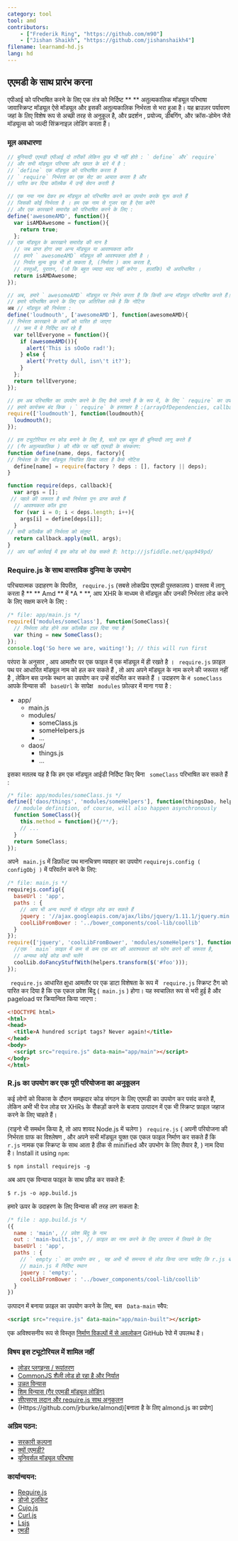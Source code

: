 ```yaml
---
category: tool
tool: amd
contributors:
    - ["Frederik Ring", "https://github.com/m90"]
    - ["Jishan Shaikh", "https://github.com/jishanshaikh4"]
filename: learnamd-hd.js
lang: hd
---
```

## एएमडी के साथ प्रारंभ करना

एपीआई को परिभाषित करने के लिए एक तंत्र को निर्दिष्ट ** ** अतुल्यकालिक मॉड्यूल परिभाषा
जावास्क्रिप्ट मॉड्यूल ऐसे मॉड्यूल और इसकी अतुल्यकालिक निर्भरता से भरा हुआ है। यह ब्राउज़र पर्यावरण जहां के लिए विशेष रूप से अच्छी तरह से अनुकूल है, और प्रदर्शन , प्रयोज्य, डीबगिंग, और क्रॉस-डोमेन जैसे मॉड्यूल्स को जल्दी सिंक्रनाइज़ लोडिंग करता हैं।

### मूल अवधारणा
```javascript
// बुनियादी एएमडी एपीआई दो तरीकों लेकिन कुछ भी नहीं होते : ` define` और` require`
// और सभी मॉड्यूल परिभाषा और खपत के बारे में है :
// `define` एक मॉड्यूल को परिभाषित करता है
// ` require` निर्भरता का एक सेट का आयात करता है और
// पारित कर दिया कॉलबैक में उन्हें सेवन करती है

// एक नया नाम देकर हम मॉड्यूल को परिभाषित करने का उपयोग करके शुरू करते हैं
// जिसकी कोई निर्भरता है । हम एक नाम से गुजर रहा है ऐसा करेंगे
// और एक कारखाने समारोह को परिभाषित करने के लिए :
define('awesomeAMD', function(){
  var isAMDAwesome = function(){
    return true;
  };
// एक मॉड्यूल के कारखाने समारोह की मान है
  // जब प्राप्त होगा क्या अन्य मॉड्यूल या आवश्यकता कॉल
  // हमारे ` awesomeAMD` मॉड्यूल की आवश्यकता होती है ।
  // निर्यात मूल्य कुछ भी हो सकता है, (निर्माता ) काम करता है,
  // वस्तुओं, पुरातन, (जो कि बहुत ज्यादा मदद नहीं करेगा , हालांकि) भी अपरिभाषित ।
  return isAMDAwesome;
});

// अब, हमारे ` awesomeAMD` मॉड्यूल पर निर्भर करता है कि किसी अन्य मॉड्यूल परिभाषित करते हैं।
// हमारे परिभाषित करने के लिए एक अतिरिक्त तर्क है कि नोटिस
अब // मॉड्यूल की निर्भरता :
define('loudmouth', ['awesomeAMD'], function(awesomeAMD){
// निर्भरता कारखाने के तर्कों को पारित हो जाएगा
  // क्रम में वे निर्दिष्ट कर रहे हैं
  var tellEveryone = function(){
    if (awesomeAMD()){
      alert('This is sOoOo rad!');
    } else {
      alert('Pretty dull, isn\'t it?');
    }
  };
  return tellEveryone;
});

// हम अब परिभाषित का उपयोग करने के लिए कैसे जानते हैं के रूप में, के लिए ` require` का उपयोग करते हैं
// हमारे कार्यक्रम बंद किक । ` require` के हस्ताक्षर है :(arrayOfDependencies, callback)`.
require(['loudmouth'], function(loudmouth){
  loudmouth();
});

// इस ट्यूटोरियल रन कोड बनाने के लिए है, चलो एक बहुत ही बुनियादी लागू करते हैं
// (गैर अतुल्यकालिक ) की मौके पर यहीं एएमडी के संस्करण:
function define(name, deps, factory){
// निर्भरता के बिना मॉड्यूल नियंत्रित किया जाता है कैसे नोटिस
  define[name] = require(factory ? deps : [], factory || deps);
}

function require(deps, callback){
  var args = [];
 // पहले की जरूरत है सभी निर्भरता पुनः प्राप्त करते हैं
  // आवश्यकता कॉल द्वारा
  for (var i = 0; i < deps.length; i++){
    args[i] = define[deps[i]];
  }
// सभी कॉलबैक की निर्भरता को संतुष्ट
  return callback.apply(null, args);
}
// आप यहाँ कार्रवाई में इस कोड को देख सकते हैं: http://jsfiddle.net/qap949pd/
```

### Require.js के साथ वास्तविक दुनिया के उपयोग

परिचयात्मक उदाहरण के विपरीत, ` require.js` (सबसे लोकप्रिय एएमडी पुस्तकालय ) वास्तव में लागू करता है ** ** Amd ** में  *A * **, आप XHR के माध्यम से  मॉड्यूल और उनकी निर्भरता लोड करने के लिए सक्षम करने के लिए :
```javascript
/* file: app/main.js */
require(['modules/someClass'], function(SomeClass){
  // निर्भरता लोड होने तक कॉलबैक टाल दिया गया है
  var thing = new SomeClass();
});
console.log('So here we are, waiting!'); // this will run first
```

परंपरा के अनुसार , आप आमतौर पर एक फाइल में एक मॉड्यूल में ही रखते है । ` require.js` फ़ाइल पथ पर आधारित मॉड्यूल नाम को हल कर सकते हैं , तो आप अपने मॉड्यूल के नाम करने की जरूरत नहीं है , लेकिन बस उनके स्थान का उपयोग कर उन्हें संदर्भित कर सकते हैं । उदाहरण के `में someClass` आपके विन्यास की ` baseUrl` के सापेक्ष ` modules` फ़ोल्डर में माना गया है :

* app/
  * main.js
  * modules/
    * someClass.js
    * someHelpers.js
    * ...
  * daos/
    * things.js
    * ...

इसका मतलब यह है कि हम एक मॉड्यूल आईडी निर्दिष्ट किए बिना ` someClass` परिभाषित कर सकते हैं :

```javascript
/* file: app/modules/someClass.js */
define(['daos/things', 'modules/someHelpers'], function(thingsDao, helpers){
  // module definition, of course, will also happen asynchronously
  function SomeClass(){
    this.method = function(){/**/};
    // ...
  }
  return SomeClass;
});
```
अपने ` main.js` में डिफ़ॉल्ट पथ मानचित्रण व्यवहार का उपयोग ` requirejs.config ( configObj ) ` में परिवर्तन करने के लिए:

```javascript
/* file: main.js */
requirejs.config({
  baseUrl : 'app',
  paths : {
    // आप भी अन्य स्थानों से मॉड्यूल लोड कर सकते हैं
    jquery : '//ajax.googleapis.com/ajax/libs/jquery/1.11.1/jquery.min',
    coolLibFromBower : '../bower_components/cool-lib/coollib'
  }
});
require(['jquery', 'coolLibFromBower', 'modules/someHelpers'], function($, coolLib, helpers){
  //एक ` main` फ़ाइल में कम से कम एक बार की आवश्यकता को फोन करने की जरूरत है,
  // अन्यथा कोई कोड कभी चलेंगे
  coolLib.doFancyStuffWith(helpers.transform($('#foo')));
});
```
` require.js` आधारित क्षुधा आमतौर पर एक डाटा विशेषता के रूप में ` require.js` स्क्रिप्ट टैग को पारित कर दिया है कि एक एकल प्रवेश बिंदु (` main.js` ) होगा। यह स्वचालित रूप से भरी हुई है और pageload पर क्रियान्वित किया जाएगा :

```html
<!DOCTYPE html>
<html>
<head>
  <title>A hundred script tags? Never again!</title>
</head>
<body>
  <script src="require.js" data-main="app/main"></script>
</body>
</html>
```

### R.js का उपयोग कर एक पूरी परियोजना का अनुकूलन

कई लोगों को विकास के दौरान समझदार कोड संगठन के लिए एएमडी का उपयोग कर पसंद करते हैं, लेकिन अभी भी पेज लोड पर XHRs के सैकड़ों करने के बजाय उत्पादन में एक भी स्क्रिप्ट फ़ाइल जहाज करने के लिए चाहते हैं।

(राइनो भी समर्थन किया है, तो आप शायद Node.js में चलेगा ) ` require.js` ( अपनी परियोजना की निर्भरता ग्राफ का विश्लेषण , और अपने सभी मॉड्यूल युक्त एक एकल फाइल निर्माण कर सकते हैं कि ` r.js` नामक एक स्क्रिप्ट के साथ आता है ठीक से minified और उपभोग के लिए तैयार है, ) नाम दिया है।
Install it using `npm`:
```shell
$ npm install requirejs -g
```

अब आप एक विन्यास फाइल के साथ फ़ीड कर सकते हैं:
```shell
$ r.js -o app.build.js
```

हमारे ऊपर के उदाहरण के लिए विन्यास की तरह लग सकता है:
```javascript
/* file : app.build.js */
({
  name : 'main', // प्रवेश बिंदु के नाम
  out : 'main-built.js', // फ़ाइल का नाम करने के लिए उत्पादन में लिखने के लिए
  baseUrl : 'app',
  paths : {
    // ` empty :` का उपयोग कर , यह अभी भी समन्वय से लोड किया जाना चाहिए कि r.js बताता है
    // main.js में निर्दिष्ट स्थान
    jquery : 'empty:',
    coolLibFromBower : '../bower_components/cool-lib/coollib'
  }
})
```

उत्पादन में बनाया फ़ाइल का उपयोग करने के लिए, बस ` Data-main` स्वैप:
```html
<script src="require.js" data-main="app/main-built"></script>
```

एक अविश्वसनीय रूप से विस्तृत [निर्माण विकल्पों में से अवलोकन](https://github.com/jrburke/r.js/blob/master/build/example.build.js) GitHub रेपो में उपलब्ध है।

### विषय इस ट्यूटोरियल में शामिल नहीं
* [लोडर प्लगइन्स / रूपांतरण](http://requirejs.org/docs/plugins.html)
* [CommonJS शैली लोड हो रहा है और निर्यात](http://requirejs.org/docs/commonjs.html)
* [उन्नत विन्यास](http://requirejs.org/docs/api.html#config)
* [शिम विन्यास (गैर एएमडी मॉड्यूल लोडिंग)](http://requirejs.org/docs/api.html#config-shim)
* [सीएसएस लदान और require.js साथ अनुकूलन](http://requirejs.org/docs/optimization.html#onecss)
* (Https://github.com/jrburke/almond)[बनाता है के लिए almond.js का प्रयोग]

### अग्रिम पठन:

* [सरकारी कल्पना](https://github.com/amdjs/amdjs-api/wiki/AMD)
* [क्यों एएमडी?](Http://requirejs.org/docs/whyamd.html)
* [यूनिवर्सल मॉड्यूल परिभाषा](https://github.com/umdjs/umd)

### कार्यान्वयन:

* [Require.js](http://requirejs.org)
* [डोजो टूलकिट](http://dojotoolkit.org/documentation/tutorials/1.9/modules/)
* [Cujo.js](http://cujojs.com/)
* [Curl.js](https://github.com/cujojs/curl)
* [Lsjs](https://github.com/zazl/lsjs)
* [एमडी](https://github.com/alexlawrence/mmd)
